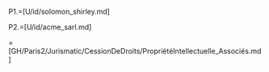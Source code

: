 P1.=[U/id/solomon_shirley.md]

P2.=[U/id/acme_sarl.md]

=[GH/Paris2/Jurismatic/CessionDeDroits/PropriétéIntellectuelle_Associés.md]